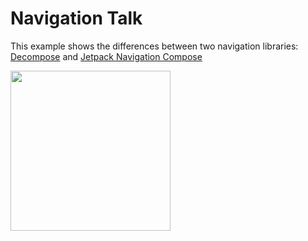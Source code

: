 # Navigation Talk
This example shows the differences between two navigation libraries: [Decompose](https://github.com/arkivanov/Decompose/) and [Jetpack Navigation Compose](https://developer.android.com/jetpack/compose/navigation)

 <img src="https://github.com/AJIEKCX/navigation-talk/raw/main/media/navigation_sample.gif" width="256"/>
